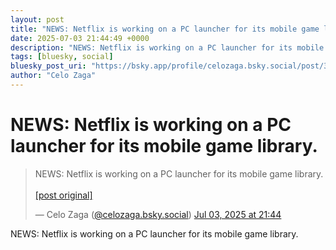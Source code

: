 ```yaml
---
layout: post
title: "NEWS: Netflix is working on a PC launcher for its mobile game library."
date: 2025-07-03 21:44:49 +0000
description: "NEWS: Netflix is working on a PC launcher for its mobile game library."
tags: [bluesky, social]
bluesky_post_uri: "https://bsky.app/profile/celozaga.bsky.social/post/3lt3p6pl4gh2o"
author: "Celo Zaga"
---
```


<h1 class="bluesky-post-title">NEWS: Netflix is working on a PC launcher for its mobile game library.</h1>


<blockquote class="bluesky-embed" data-bluesky-uri="at://did:plc:lmh6rennptq77inaztnovw4b/app.bsky.feed.post/3lt3p6pl4gh2o" data-bluesky-embed-color-mode="system">
<p lang="">NEWS: Netflix is working on a PC launcher for its mobile game library.<br><br><a href="https://bsky.app/profile/celozaga.bsky.social/post/3lt3p6pl4gh2o">[post original]</a></p>
&mdash; Celo Zaga (<a href="https://bsky.app/profile/did:plc:lmh6rennptq77inaztnovw4b">@celozaga.bsky.social</a>) <a href="https://bsky.app/profile/celozaga.bsky.social/post/3lt3p6pl4gh2o">Jul 03, 2025 at 21:44</a>
</blockquote>
<script async src="https://embed.bsky.app/static/embed.js" charset="utf-8"></script>


<p class="bluesky-post-description">NEWS: Netflix is working on a PC launcher for its mobile game library.</p>
